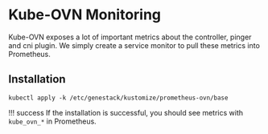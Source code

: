 # Kube-OVN Monitoring

Kube-OVN exposes a lot of important metrics about the controller, pinger and cni plugin. We simply
create a service monitor to pull these metrics into Prometheus.


## Installation

``` shell
kubectl apply -k /etc/genestack/kustomize/prometheus-ovn/base
```

!!! success
    If the installation is successful, you should see metrics with `kube_ovn_*` in Prometheus.
